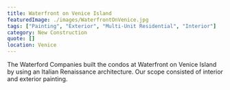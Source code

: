 ```yaml
---
title: Waterfront on Venice Island
featuredImage: ./images/WaterfrontOnVenice.jpg
tags: ["Painting", "Exterior", "Multi-Unit Residential", "Interior"]
category: New Construction
quote: []
location: Venice
---
```

The Waterford Companies built the condos at Waterfront on Venice Island by using
an Italian Renaissance architecture.  Our scope consisted of interior and
exterior painting.
